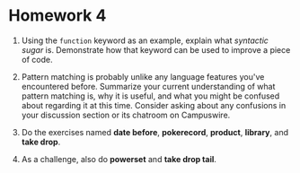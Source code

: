 # Homework 4

1. Using the `function` keyword as an example, explain what *syntactic
   sugar* is.  Demonstrate how that keyword can be used to improve 
   a piece of code.
      
2. Pattern matching is probably unlike any language features you've
   encountered before.  Summarize your current understanding of what pattern 
   matching is, why it is useful, and what you might be confused about 
   regarding it at this time.  Consider asking about any confusions
   in your discussion section or its chatroom on Campuswire.
      
3. Do the exercises named **date before**, **pokerecord**, **product**, 
   **library**, and **take drop**.

4. As a challenge, also do **powerset** and **take drop tail**.

